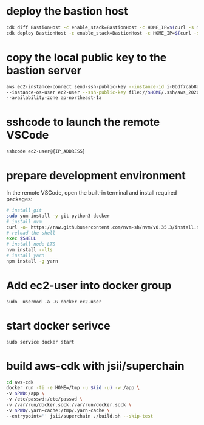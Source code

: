 
# deploy the bastion host

```bash
cdk diff BastionHost -c enable_stack=BastionHost -c HOME_IP=$(curl -s myip.today)    
cdk deploy BastionHost -c enable_stack=BastionHost -c HOME_IP=$(curl -s myip.today) 
```

# copy the local public key to the bastion server

```bash
aws ec2-instance-connect send-ssh-public-key --instance-id i-0bdf7cab8d0f30016 \
--instance-os-user ec2-user --ssh-public-key file://$HOME/.ssh/aws_2020_id_rsa.pub \
--availability-zone ap-northeast-1a
```

# sshcode to launch the remote VSCode

```bash
sshcode ec2-user@{IP_ADDRESS}
```

# prepare development environment

In the remote VSCode, open the built-in terminal and install required packages:

```bash
# install git
sudo yum install -y git python3 docker
# install nvm
curl -o- https://raw.githubusercontent.com/nvm-sh/nvm/v0.35.3/install.sh | bash
# reload the shell
exec $SHELL
# install node LTS
nvm install --lts
# install yarn
npm install -g yarn
```

# Add ec2-user into docker group
```
sudo  usermod -a -G docker ec2-user
```

# start docker serivce
```
sudo service docker start
```

# build aws-cdk with jsii/superchain
```bash
cd aws-cdk
docker run -ti -e HOME=/tmp -u $(id -u) -w /app \
-v $PWD:/app \
-v /etc/passwd:/etc/passwd \
-v /var/run/docker.sock:/var/run/docker.sock \
-v $PWD/.yarn-cache:/tmp/.yarn-cache \
--entrypoint='' jsii/superchain ./build.sh --skip-test
```
